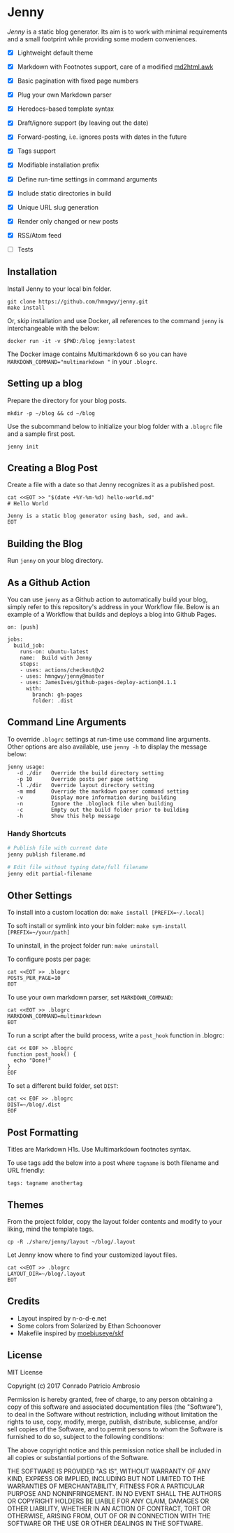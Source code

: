 # Jenny

_Jenny_ is a static blog generator. Its aim is to work with minimal requirements and a small footprint while providing some modern conveniences.

- [x] Lightweight default theme
- [x] Markdown with Footnotes support, care of a modified [md2html.awk](https://bitbucket.org/yiyus/md2html.awk)
- [x] Basic pagination with fixed page numbers
- [x] Plug your own Markdown parser
- [x] Heredocs-based template syntax
- [x] Draft/ignore support (by leaving out the date)
- [x] Forward-posting, i.e. ignores posts with dates in the future
- [x] Tags support
- [x] Modifiable installation prefix
- [x] Define run-time settings in command arguments
- [x] Include static directories in build
- [x] Unique URL slug generation
- [x] Render only changed or new posts
- [x] RSS/Atom feed
- [ ] Tests


## Installation

Install Jenny to your local bin folder.

```
git clone https://github.com/hmngwy/jenny.git
make install
```

Or, skip installation and use Docker, all references to the command `jenny` is interchangeable with the below:

```
docker run -it -v $PWD:/blog jenny:latest
```

The Docker image contains Multimarkdown 6 so you can have `MARKDOWN_COMMAND="multimarkdown "` in your `.blogrc`.

## Setting up a blog

Prepare the directory for your blog posts.

```
mkdir -p ~/blog && cd ~/blog
```

Use the subcommand below to initialize your blog folder with a `.blogrc` file and a sample first post.

```
jenny init
```

## Creating a Blog Post

Create a file with a date so that Jenny recognizes it as a published post.

```
cat <<EOT >> "$(date +%Y-%m-%d) hello-world.md"
# Hello World

Jenny is a static blog generator using bash, sed, and awk.
EOT
```

## Building the Blog

Run `jenny` on your blog directory.


## As a Github Action

You can use `jenny` as a Github action to automatically build your blog, simply refer to this repository's address in your Workflow file. Below is an example of a Workflow that builds and deploys a blog into Github Pages.

```
on: [push]

jobs:
  build_job:
    runs-on: ubuntu-latest
    name:  Build with Jenny
    steps:
    - uses: actions/checkout@v2
    - uses: hmngwy/jenny@master
    - uses: JamesIves/github-pages-deploy-action@4.1.1
      with:
        branch: gh-pages
        folder: .dist
```

## Command Line Arguments

To override `.blogrc` settings at run-time use command line arguments. Other options are also available, use `jenny -h` to display the message below:

```
jenny usage:
   -d ./dir   Override the build directory setting
   -p 10      Override posts per page setting
   -l ./dir   Override layout directory setting
   -m mmd     Override the markdown parser command setting
   -v         Display more information during building
   -n         Ignore the .bloglock file when building
   -c         Empty out the build folder prior to building
   -h         Show this help message
```

### Handy Shortcuts

```bash
# Publish file with current date
jenny publish filename.md

# Edit file without typing date/full filename
jenny edit partial-filename
```

## Other Settings

To install into a custom location do: ```make install [PREFIX=~/.local]```

To soft install or symlink into your bin folder: ```make sym-install [PREFIX=~/your/path]```

To uninstall, in the project folder run: ```make uninstall```

To configure posts per page:

```
cat <<EOT >> .blogrc
POSTS_PER_PAGE=10
EOT
```

To use your own markdown parser, set `MARKDOWN_COMMAND`:

```
cat <<EOT >> .blogrc
MARKDOWN_COMMAND=multimarkdown
EOT
```

To run a script after the build process, write a `post_hook` function in .blogrc:

```
cat << EOF >> .blogrc
function post_hook() {
  echo "Done!"
}
EOF
```

To set a different build folder, set `DIST`:

```
cat << EOF >> .blogrc
DIST=~/blog/.dist
EOF
```

## Post Formatting

Titles are Markdown H1s. Use Multimarkdown footnotes syntax.

To use tags add the below into a post where `tagname` is both filename and URL friendly:

```
tags: tagname anothertag
```

## Themes

From the project folder, copy the layout folder contents and modify to your liking, mind the template tags.

```cp -R ./share/jenny/layout ~/blog/.layout```

Let Jenny know where to find your customized layout files.

```
cat <<EOT >> .blogrc
LAYOUT_DIR=~/blog/.layout
EOT
```

## Credits
- Layout inspired by n-o-d-e.net
- Some colors from Solarized by Ethan Schoonover
- Makefile inspired by [moebiuseye/skf](https://github.com/moebiuseye/skf)

## License

MIT License

Copyright (c) 2017 Conrado Patricio Ambrosio

Permission is hereby granted, free of charge, to any person obtaining a copy
of this software and associated documentation files (the "Software"), to deal
in the Software without restriction, including without limitation the rights
to use, copy, modify, merge, publish, distribute, sublicense, and/or sell
copies of the Software, and to permit persons to whom the Software is
furnished to do so, subject to the following conditions:

The above copyright notice and this permission notice shall be included in all
copies or substantial portions of the Software.

THE SOFTWARE IS PROVIDED "AS IS", WITHOUT WARRANTY OF ANY KIND, EXPRESS OR
IMPLIED, INCLUDING BUT NOT LIMITED TO THE WARRANTIES OF MERCHANTABILITY,
FITNESS FOR A PARTICULAR PURPOSE AND NONINFRINGEMENT. IN NO EVENT SHALL THE
AUTHORS OR COPYRIGHT HOLDERS BE LIABLE FOR ANY CLAIM, DAMAGES OR OTHER
LIABILITY, WHETHER IN AN ACTION OF CONTRACT, TORT OR OTHERWISE, ARISING FROM,
OUT OF OR IN CONNECTION WITH THE SOFTWARE OR THE USE OR OTHER DEALINGS IN THE
SOFTWARE.
